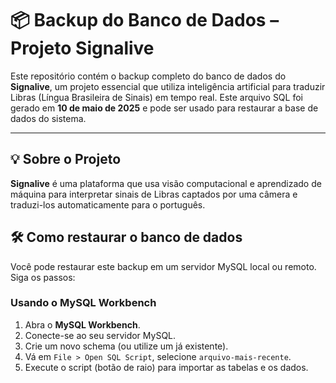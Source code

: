 # 📦 Backup do Banco de Dados – Projeto Signalive

Este repositório contém o backup completo do banco de dados do **Signalive**, um projeto essencial que utiliza inteligência artificial para traduzir Libras (Língua Brasileira de Sinais) em tempo real. Este arquivo SQL foi gerado em **10 de maio de 2025** e pode ser usado para restaurar a base de dados do sistema.

---

## 💡 Sobre o Projeto

**Signalive** é uma plataforma que usa visão computacional e aprendizado de máquina para interpretar sinais de Libras captados por uma câmera e traduzi-los automaticamente para o português.

## 🛠️ Como restaurar o banco de dados

Você pode restaurar este backup em um servidor MySQL local ou remoto. Siga os passos:

### Usando o MySQL Workbench

1. Abra o **MySQL Workbench**.
2. Conecte-se ao seu servidor MySQL.
3. Crie um novo schema (ou utilize um já existente).
4. Vá em `File > Open SQL Script`, selecione `arquivo-mais-recente`.
5. Execute o script (botão de raio) para importar as tabelas e os dados.
